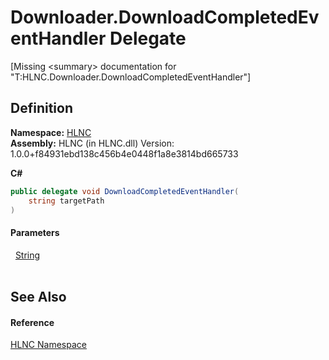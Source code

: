 # Downloader.DownloadCompletedEventHandler Delegate


\[Missing &lt;summary&gt; documentation for "T:HLNC.Downloader.DownloadCompletedEventHandler"\]



## Definition
**Namespace:** <a href="N_HLNC">HLNC</a>  
**Assembly:** HLNC (in HLNC.dll) Version: 1.0.0+f84931ebd138c456b4e0448f1a8e3814bd665733

**C#**
``` C#
public delegate void DownloadCompletedEventHandler(
	string targetPath
)
```



#### Parameters
<dl><dt>  <a href="https://learn.microsoft.com/dotnet/api/system.string" target="_blank" rel="noopener noreferrer">String</a></dt><dd> </dd></dl>

## See Also


#### Reference
<a href="N_HLNC">HLNC Namespace</a>  
